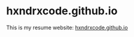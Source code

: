 # hxndrxcode.github.io
This is my resume website:
[hxndrxcode.github.io](https://hxndrxcode.github.io)
